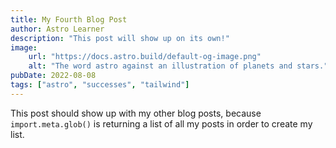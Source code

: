 ```yaml
---
title: My Fourth Blog Post
author: Astro Learner
description: "This post will show up on its own!"
image:
    url: "https://docs.astro.build/default-og-image.png"
    alt: "The word astro against an illustration of planets and stars."
pubDate: 2022-08-08
tags: ["astro", "successes", "tailwind"]
---
```

This post should show up with my other blog posts, because `import.meta.glob()` is returning a list of all my posts in order to create my list.